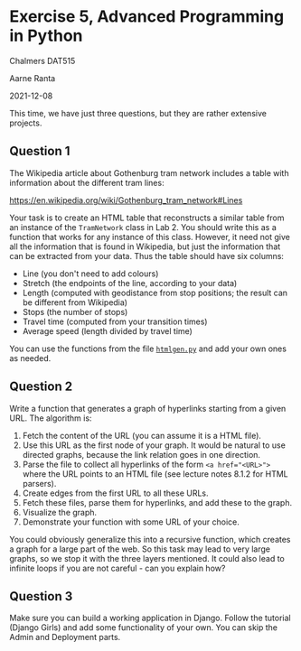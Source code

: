 # Exercise 5, Advanced Programming in Python

Chalmers DAT515

Aarne Ranta

2021-12-08

This time, we have just three questions, but they are rather extensive projects.


## Question 1

The Wikipedia article about Gothenburg tram network includes a table with information about the different tram lines:

https://en.wikipedia.org/wiki/Gothenburg_tram_network#Lines

Your task is to create an HTML table that reconstructs a similar table from an instance of the `TramNetwork` class in Lab 2.
You should write this as a function that works for any instance of this class.
However, it need not give all the information that is found in Wikipedia, but just the information that can be extracted from your data.
Thus the table should have six columns:

- Line (you don't need to add colours)
- Stretch (the endpoints of the line, according to your data)
- Length (computed with geodistance from stop positions; the result can be different from Wikipedia)
- Stops (the number of stops)
- Travel time (computed from your transition times)
- Average speed (length divided by travel time)

You can use the functions from the file [`htmlgen.py`](../../examples/htmlgen.py) and add your own ones as needed.


## Question 2

Write a function that generates a graph of hyperlinks starting from a given URL.
The algorithm is:

1. Fetch the content of the URL (you can assume it is a HTML file).
2. Use this URL as the first node of your graph. It would be natural to use directed graphs, because the link relation goes in one direction.
3. Parse the file to collect all hyperlinks of the form `<a href="<URL>">` where the URL points to an HTML file (see lecture notes 8.1.2 for HTML parsers).
4. Create edges from the first URL to all these URLs.
5. Fetch these files, parse them for hyperlinks, and add these to the graph.
6. Visualize the graph.
7. Demonstrate your function with some URL of your choice.

You could obviously generalize this into a recursive function, which creates a graph for a large part of the web.
So this task may lead to very large graphs, so we stop it with the three layers mentioned.
It could also lead to infinite loops if you are not careful - can you explain how?


## Question 3

Make sure you can build a working application in Django.
Follow the tutorial (Django Girls) and add some functionality of your own.
You can skip the Admin and Deployment parts.




